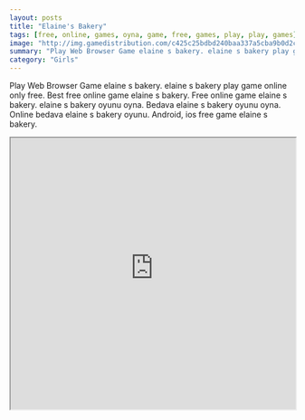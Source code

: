 ```yaml
---
layout: posts
title: "Elaine's Bakery"
tags: [free, online, games, oyna, game, free, games, play, play, games]
image: "http://img.gamedistribution.com/c425c25bdbd240baa337a5cba9b0d2cd.jpg"
summary: "Play Web Browser Game elaine s bakery. elaine s bakery play game online only free. Best free online game elaine s bakery. Free online game elaine s bakery. elaine s bakery oyunu oyna. Bedava elaine s bakery oyunu oyna. Online bedava elaine s bakery oyunu. Android, ios free game elaine s bakery."
category: "Girls"
---
```


Play Web Browser Game elaine s bakery. elaine s bakery play game online only free. Best free online game elaine s bakery. Free online game elaine s bakery. elaine s bakery oyunu oyna. Bedava elaine s bakery oyunu oyna. Online bedava elaine s bakery oyunu. Android, ios free game elaine s bakery.

<iframe width="100%" height="480px;" src="http://flash.gamedistribution.com?game=c425c25bdbd240baa337a5cba9b0d2cd"></iframe>